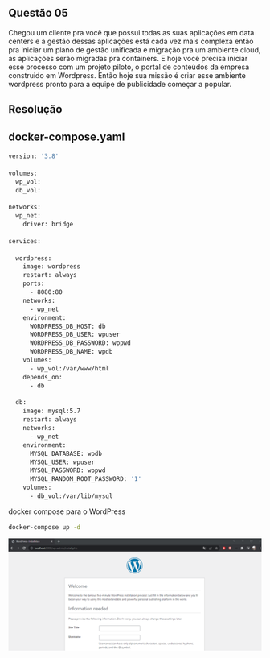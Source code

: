 ## Questão 05

Chegou um cliente pra você que possui todas as suas aplicações em data centers e a gestão dessas aplicações está cada vez mais complexa então pra iniciar um plano de gestão unificada e migração pra um ambiente cloud, as aplicações serão migradas pra containers. E hoje você precisa iniciar esse processo com um projeto piloto, o portal de conteúdos da empresa construido em Wordpress. Então hoje sua missão é criar esse ambiente wordpress pronto para a equipe de publicidade começar a popular.

## Resolução

## docker-compose.yaml

```bash
version: '3.8'

volumes:
  wp_vol:
  db_vol:

networks:
  wp_net:
    driver: bridge

services:

  wordpress:
    image: wordpress
    restart: always
    ports:
      - 8080:80
    networks:
      - wp_net
    environment:
      WORDPRESS_DB_HOST: db
      WORDPRESS_DB_USER: wpuser
      WORDPRESS_DB_PASSWORD: wppwd
      WORDPRESS_DB_NAME: wpdb
    volumes:
      - wp_vol:/var/www/html
    depends_on:
      - db

  db:
    image: mysql:5.7
    restart: always
    networks:
      - wp_net
    environment:
      MYSQL_DATABASE: wpdb
      MYSQL_USER: wpuser
      MYSQL_PASSWORD: wppwd
      MYSQL_RANDOM_ROOT_PASSWORD: '1'
    volumes:
      - db_vol:/var/lib/mysql
```

docker compose para o WordPress

```bash
docker-compose up -d
```


![wordpress01](./../assets/container-wp.png)